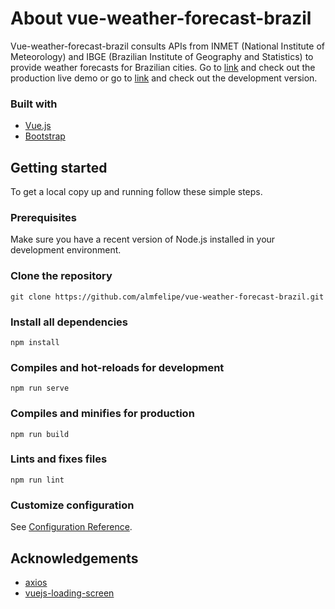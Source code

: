 # About vue-weather-forecast-brazil
Vue-weather-forecast-brazil consults APIs from INMET (National Institute of Meteorology) and IBGE (Brazilian Institute of Geography and Statistics) to provide weather forecasts for Brazilian cities. Go to [link](https://vue-weather-forecast-brazil-almfelipe.vercel.app/) and check out the production live demo or go to [link](https://vue-weather-forecast-brazil-git-main-almfelipe.vercel.app/) and check out the development version.

### Built with
* [Vue.js](https://vuejs.org/)
* [Bootstrap](https://getbootstrap.com/)

## Getting started

To get a local copy up and running follow these simple steps.

### Prerequisites

Make sure you have a recent version of Node.js installed in your development environment.

### Clone the repository
```
git clone https://github.com/almfelipe/vue-weather-forecast-brazil.git
```

### Install all dependencies
```
npm install
```

### Compiles and hot-reloads for development
```
npm run serve
```

### Compiles and minifies for production
```
npm run build
```

### Lints and fixes files
```
npm run lint
```

### Customize configuration
See [Configuration Reference](https://cli.vuejs.org/config/).

## Acknowledgements

* [axios](https://github.com/axios/axios)
* [vuejs-loading-screen](https://www.npmjs.com/package/vuejs-loading-screen)